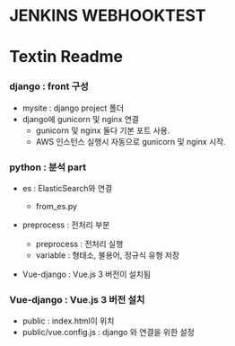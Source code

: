 # JENKINS WEBHOOKTEST
# Textin Readme
### django : front 구성
- mysite : django project	폴더
- django에 gunicorn 및 nginx 연결
	- gunicorn 및 nginx 둘다 기본 포트 사용.
	- AWS 인스턴스 실행시 자동으로 gunicorn 및 nginx 시작.
### python : 분석 part
- es : ElasticSearch와 연결
	- from_es.py
- preprocess : 전처리 부분
	- preprocess : 전처리 실행
	- variable : 형태소, 불용어, 정규식 유형 저장

- Vue-django : Vue.js 3 버전이 설치됨
### Vue-django : Vue.js 3 버전 설치
- public : index.html이 위치
- public/vue.config.js : django 와 연결을 위한 설정
